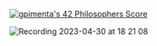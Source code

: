 [![gpimenta's 42 Philosophers Score](https://badge42.vercel.app/api/v2/cldx0plxj00060fl5yi95cgh9/project/3030428)](https://github.com/JaeSeoKim/badge42)

![Recording 2023-04-30 at 18 21 08](https://user-images.githubusercontent.com/87911989/235367112-e6983fe4-bbda-4119-87e9-9c3e2698f5ff.gif)
